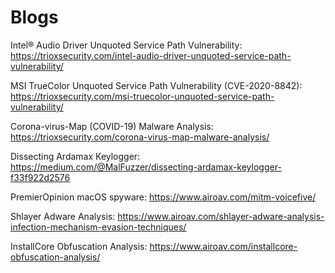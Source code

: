# Blogs
Intel® Audio Driver Unquoted Service Path Vulnerability: https://trioxsecurity.com/intel-audio-driver-unquoted-service-path-vulnerability/

MSI TrueColor Unquoted Service Path Vulnerability (CVE-2020-8842): https://trioxsecurity.com/msi-truecolor-unquoted-service-path-vulnerability/

Corona-virus-Map (COVID-19) Malware Analysis: https://trioxsecurity.com/corona-virus-map-malware-analysis/

Dissecting Ardamax Keylogger: https://medium.com/@MalFuzzer/dissecting-ardamax-keylogger-f33f922d2576

PremierOpinion macOS spyware: https://www.airoav.com/mitm-voicefive/

Shlayer Adware Analysis: https://www.airoav.com/shlayer-adware-analysis-infection-mechanism-evasion-techniques/

InstallCore Obfuscation Analysis: https://www.airoav.com/installcore-obfuscation-analysis/

